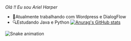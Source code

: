 *Olá !! Eu sou Ariel Harper*
- 🛄Atualmente trabalhando com Wordpress e DialogFlow
- 🔍Estudando Java e Python
[![Anurag's GitHub stats](https://github-readme-stats.vercel.app/apiArielharper=anuraghazra)](https://github.com/anuraghazra/github-readme-stats)


![Snake animation](https://github.com/rafaballerini2/rafaballerini2/blob/output/github-contribution-grid-snake.svg)
